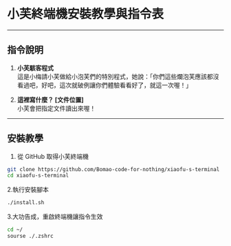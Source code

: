 # 小芙終端機安裝教學與指令表

---

## 指令說明

1. **小芙駭客程式**  
   這是小梅請小芙做給小泡芙們的特別程式，她說：「你們這些爛泡芙應該都沒看過吧，好吧，這次就破例讓你們體驗看看好了，就這一次喔！」

2. **這裡寫什麼？ [文件位置]**  
   小芙會把指定文件讀出來喔！

---

## 安裝教學

1. 從 GitHub 取得小芙終端機

```bash
git clone https://github.com/Bomao-code-for-nothing/xiaofu-s-terminal
cd xiaofu-s-terminal
```

2.執行安裝腳本
```bash
./install.sh
```
3.大功告成，重啟終端機讓指令生效
```bash
cd ~/
sourse ./.zshrc
```
